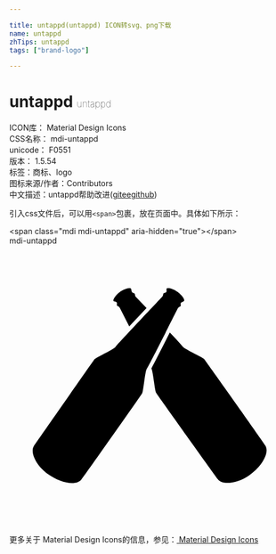 ```yaml
---

title: untappd(untappd) ICON转svg、png下载
name: untappd
zhTips: untappd
tags: ["brand-logo"]

---
```


# untappd  <small style="font-size: 60%;font-weight: 100">untappd</small>


<div class="detail-page">
<p>
<span>
ICON库：
<span class="badge-secondary badge">Material Design Icons</span> 
</span>
<br/>
<span>
CSS名称：
<span class="badge-secondary badge">mdi-untappd</span> 
</span>
<br/>
<span>
unicode：
<span class="badge-secondary badge">F0551</span> 
<copy-btn content='F0551' btn-title=""></copy-btn>
<copy-btn :content='String.fromCodePoint(parseInt("F0551", 16))' btn-title="复制U"></copy-btn>
</span>
<br/>
<span>
版本：
<span class="badge-secondary badge">1.5.54</span> 
</span><br/><span>标签：<span class="badge-light badge"><router-link to="/tags/brand-logo.html">商标、logo</router-link></span></span>
<br/>
<span>图标来源/作者：<span class="badge-light badge">Contributors</span></span> 
<br/>
<span class="zh-detail">中文描述：<span class="badge-primary badge">untappd</span><span class="help-link"><span>帮助改进</span>(<a href="https://gitee.com/liuwave/icon-helper/edit/master/json/material/untappd.json" target="_blank" rel="noopener noreferrer">gitee</a><a href="https://github.com/liuwave/icon-helper/edit/master/json/material/untappd.json" target="_blank" rel="noopener noreferrer">github</a></span>)</span><br/>
</p>
</div>
<div class="alert alert-dark">
  <i class="mdi mdi-untappd mdi-48px"></i>
  <i class="mdi mdi-untappd mdi-36px"></i>
  <i class="mdi mdi-untappd mdi-24px"></i>
  <i class="mdi mdi-untappd mdi-18px"></i>
</div>
<div>
  <p>引入css文件后，可以用<code>&lt;span&gt;</code>包裹，放在页面中。具体如下所示：    
  </p>
  <div class="alert alert-primary" style="font-size: 14px">
    &lt;span class="mdi mdi-untappd" aria-hidden="true"&gt;&lt;/span&gt;
    <copy-btn content='<span class="mdi mdi-untappd" aria-hidden="true"></span>'></copy-btn>
  </div>
  <div class="alert alert-secondary">
    <i class="mdi mdi-untappd"
    style="font-size: 24px"
    aria-hidden="true"></i> mdi-untappd
    <copy-btn content="mdi-untappd" btn-title="复制图标名称"></copy-btn>
  </div>
</div>
<div id="svg" class="svg-wrap">
<svg xmlns="http://www.w3.org/2000/svg" viewBox="0 0 24 24"><path d="M14.41,4C14.41,4 14.94,4.39 14.97,4.71C14.97,4.81 14.73,4.85 14.68,4.93C14.62,5 14.7,5.15 14.65,5.21C14.59,5.26 14.5,5.26 14.41,5.41C14.33,5.56 12.07,10.09 11.73,10.63C11.59,11.03 11.47,12.46 11.37,12.66C11.26,12.85 6.34,19.84 6.16,20.05C5.67,20.63 4.31,20.3 3.28,19.56C2.3,18.86 1.74,17.7 2.11,17.16C2.27,16.93 7.15,9.92 7.29,9.75C7.44,9.58 8.75,9 9.07,8.71C9.47,8.22 12.96,4.54 13.07,4.42C13.18,4.3 13.15,4.2 13.18,4.13C13.22,4.06 13.38,4.08 13.43,4C13.5,3.93 13.39,3.71 13.5,3.68C13.59,3.64 13.96,3.67 14.41,4M10.85,4.44L11.74,5.37L10.26,6.94L9.46,5.37C9.38,5.22 9.28,5.22 9.22,5.17C9.17,5.11 9.24,4.97 9.19,4.89C9.13,4.81 8.9,4.83 8.9,4.73C8.9,4.62 9.05,4.28 9.5,3.96C9.5,3.96 10.06,3.6 10.37,3.68C10.47,3.71 10.43,3.95 10.5,4C10.54,4.1 10.7,4.08 10.73,4.15C10.77,4.21 10.73,4.32 10.85,4.44M21.92,17.15C22.29,17.81 21.53,19 20.5,19.7C19.5,20.39 18.21,20.54 17.83,20C17.66,19.78 12.67,12.82 12.56,12.62C12.45,12.43 12.32,11 12.18,10.59L12.15,10.55C12.45,10 13.07,8.77 13.73,7.47C14.3,8.06 14.75,8.56 14.88,8.72C15.21,9 16.53,9.58 16.68,9.75C16.82,9.92 21.78,16.91 21.92,17.15Z" /></svg>
</div>
<detail full-name='mdi-untappd'></detail>
    
<div><p>更多关于 Material Design Icons的信息，参见：<a target="_blank" href="https://iconhelper.cn/material.html"> Material Design Icons</a>
</p></div>
